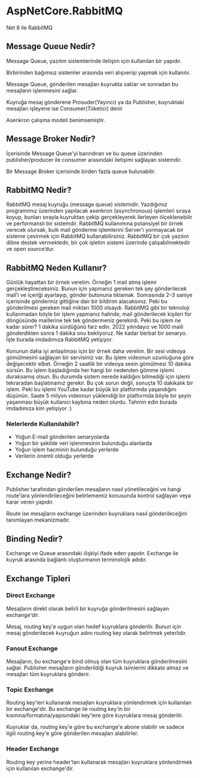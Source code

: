 # AspNetCore.RabbitMQ
Net 8 ile RabbitMQ

<h2>Message Queue Nedir?</h2>

<p>Message Queue, yazılım sistemlerinde iletişim için kullanılan bir yapıdır.</p>
<p>Birbirinden bağımsız sistemler arasında veri alışverişi yapmak için kullanılır.</p>
<p>Message Queue, gönderilen mesajları kuyrukta saklar ve sonradan bu mesajların işlenmesini sağlar.</p>
<p>Kuyruğa mesaj gönderene Prosuder(Yayıncı) ya da Publisher, kuyruktaki mesajları işleyene ise Consumer(Tüketici) denir</p>
<p>Asenkron çalışma modeli benimsemiştir.</p>

<h2>Message Broker Nedir?</h2>

<p>İçerisinde Message Queue'yi barındıran ve bu queue üzerinden publisher/producer ile consumer arasındaki iletişimi sağlayan sistemdir.</p>
<p>Bir Message Broker içerisinde birden fazla queue bulunabilir.</p>

<h2>RabbitMQ Nedir?</h2>

<p>RabbitMQ mesaj kuyruğu (message queue) sistemidir. Yazdığımız programımız üzerinden yapılacak asenkron (asynchronous) işlemleri sıraya koyup, bunları sırayla kuyruktan çekip gerçekleyerek ilerleyen ölçeklenebilir ve performanslı bir sistemdir. RabbitMQ kullanımına potansiyel bir örnek verecek olursak, bulk mail gönderme işlemlerini Server’ı yormayacak bir sisteme çevirmek için RabbitMQ kullanabilirsiniz. RabbitMQ bir çok yazılım diline destek vermektedir, bir çok işletim sistemi üzerinde çalışabilmektedir ve open source’dur.</p>

<h2>RabbitMQ Neden Kullanır?</h2>

<p>Günlük hayattan bir örnek verelim. Örneğin 1 mail atma işlemi gerçekleştireceksiniz. Bunun için yapmanız gereken tek şey gönderilecek mail’i ve içeriği ayarlayıp, gönder butonuna tıklamak. Sonrasında 2–3 saniye içerisinde gönderiniz gittiğine dair bir bildirim alacaksınız. Peki bu gönderilmesi gereken mail miktarı 1000 olsaydı. RabbitMQ gibi bir teknoloji kullanmadan böyle bir işlem yapmanız halinde, mail gönderilecek kişileri for döngüsünde maillerine tek tek göndermeniz gerekirdi. Peki bu işlem ne kadar sürer? 1 dakika sürdüğünü farz edin. 2022 yılındayız ve 1000 maili gönderdikten sonra 1 dakika onu bekliyoruz. Ne kadar berbat bir senaryo. İşte burada imdadımıza RabbitMQ yetişiyor.</p>
<p>Konunun daha iyi anlaşılması için bir örnek daha verelim. Bir sesi videoya gömülmesini sağlayan bir servisiniz var. Bu işlem videonun uzunluğuna göre değişecektir elbet. Örneğin 2 saatlik bir videoya sesin gömülmesi 10 dakika sürsün. Bu işlem başladığında her hangi bir nedenden gömme işlemi duraksamış olsun. Bu durumda sistem nerede kaldığını bilmediği için işlemi tekraradan başlatmamız gerekir. Bu çok sorun değil, sonuçta 10 dakikalık bir işlem. Peki bu işlemi YouTube kadar büyük bir platformda yaşandığını düşünün. Saate 5 milyon videonun yüklendiği bir platformda böyle bir şeyin yaşanması büyük kullanıcı kaybına neden olurdu. Tahmin edin burada imdadımıza kim yetişiyor :)</p>

<h3>Nelerlerde Kullanılabilir?</h3>
<ul>
<li>Yoğun E-mail gönderilen senaryolarda</li>
<li>Yoğun bir şekilde veri işlenmesinin bulunduğu alanlarda</li>
<li>Yoğun işlem hacminin bulunduğu yerlerde</li>
<li>Verilerin önemli olduğu yerlerde</li>
</ul>

<h2>Exchange Nedir?</h2>

<p>Publisher tarafından gönderilen mesajların nasıl yönetileceğini ve hangi route'lara yönlendirileceğini belirlememiz konusunda kontrol sağlayan veya karar veren yapıdır.</p>
<p>Route ise mesajların exchange üzerinden kuyruklara nasıl gönderileceğini tanımlayan mekanizmadır.</p>

<h2>Binding Nedir?</h2>

<p>Exchange ve Queue arasındaki ilişkiyi ifade eden yapıdır. Exchange ile kuyruk arasında bağlantı oluşturmanın terminolojik adıdır.</p>

<h2>Exchange Tipleri</h2>

<h3>Direct Exchange</h3>

<p>Mesajların direkt olarak belirli bir kuyruğa gönderilmesini sağlayan exchange'dir.</p>
<p>Mesaj, routing key'e uygun olan hedef kuyruklara gönderilir. Bunun için mesaj gönderilecek kuyruğun adını routing key olarak belirtmek yeterlidir.</p>

<h3>Fanout Exchange</h3>

<p>Mesajların, bu exchange'e bind olmuş olan tüm kuyruklara gönderilmesini sağlar. Publisher mesajların gönderildiği kuyruk isimlerini dikkate almaz ve mesajları tüm kuyruklara gönderir.</p>

<h3>Topic Exchange</h3>

<p>Routing key'leri kullanarak mesajları kuyruklara yönlendirmek için kullanılan bir exchange'dir. Bu exchange ile routing key'in bir kısmına/formatına/yapısındaki key'lere göre kuyruklara mesaj gönderilir.</p>
<p>Kuyruklar da, routing key'e göre bu exchange'e abone olabilir ve sadece ilgili routing key'e göre gönderilen mesajları alabilirler.</p>

<h3>Header Exchange</h3>

<p>Routing key yerine header'ları kullanarak mesajları kuyruklara yönlendirmek için kullanılan exchange'dir.</p>
